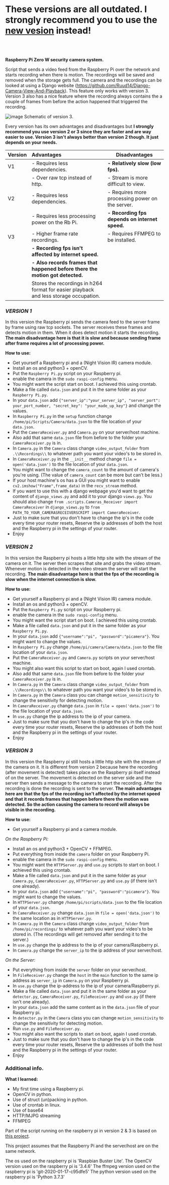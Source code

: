 # These versions are all outdated. I strongly recommend you to use the [new vesion](https://github.com/Ruud14/SecurityCamera) instead!
<br>
<br>

**Raspberry Pi Zero W security camera system.**

Script that sends a video feed from the Raspberry Pi over the network and starts recording when there is motion. The recordings will be saved and removed when the storage gets full. 
The camera and the recordings can be looked at using a Django website  (https://github.com/Ruud14/Django-Camera-View-And-Playback). This feature only works with version 3. Version 3 also has a nice feature where the recording always contains the a couple of frames from before the action happened that triggered the recording. 

![image](https://i.imgur.com/9pVfhrq.png)
Schematic of version 3.

Every version has its own advantages and disadvantages but **I strongly recommend you use version 2 or 3 since they are faster and are way easier to use. Version 3 isn't always better than version 2 though. It just depends on your needs.**

| Version       | Advantages                                            | Disadvantages                                                                     |
| ------------- |:-------------                                         | -----                                                                             |
| V1            | - Requires less dependencies.                         | **- Relatively slow (low fps).**                                                  |
|               | - Over raw tcp instead of http.                       | - Stream is more difficult to view.                                               |
| V2            | - Requires less dependencies.                         | - Requires more processing power on the server.                                   |
|               | - Requires less processing power on the Rb Pi.        | **- Recording fps depends on internet speed.**                                    |
| V3            | - Higher frame rate recordings.                       | - Requires FFMPEG to be installed.                                                |  
|               | **- Recording fps isn't affected by internet speed.** |                                                                                   |  
|               | **- Also records frames that happened before there the motion got detected.** |                                                                                   |  
|               | Stores the recordings in h264 format for easier playback and less storage occupation. |                                                                                   |  


### _VERSION 1_
In this version the Raspberry pi sends the camera feed to the server frame by frame using raw tcp sockets. The server receives these frames and detects motion in them. When it does detect motion it starts the recording.
**The main disadvantage here is that it is slow and because sending frame after frame requires a lot of processing power.**

**How to use:**
- Get yourself a Raspberry pi and a (Night Vision IR) camera module.
- Install an os and python3 + openCV.
- Put the `Raspberry Pi.py` script on your Raspberry pi.
- enable the camera in the `sudo raspi-config` menu.
- You might want the script start on boot. I achieved this using crontab.
- Make a file called `data.json` and put it in the same folder as your `Raspberry Pi.py`.
- In your `data.json` add `{"server_ip":"your_server_ip", "server_port": your_port_number, "secret_key": "your_made_up_key"}` and change the values.
- In `Raspberry Pi.py` in the `setup` function change `/home/pi/Scripts/Camera/data.json` to the file location of your `data.json`.
- Put the `CameraReceiver.py` and `Camera.py` on your server/host machine.
- Also add that same `data.json` file from before to the folder your `CameraReceiver.py` is in.
- In `Camera.py` in the `Camera` class change `video_output_folder` from `.\\Recordings\\` to whatever path you want your video's to be stored in.
- In `CameraReceiver.py` in the `__init__` method change `file = open('data.json')` to the file location of your `data.json`.
- You might want to change the `camera_count` to the amount of camera's you're using. (The value of `camera_count` can be more but can't be less.)
- If your host machine's os has a GUI you might want to enable `cv2.imshow("Frame",frame_data)` in the `recv_stream` method.
- If you want to use this with a django webpage you'd want to get the content of `django_views.py` and add it to your django `views.py`. You should also change `from .scripts.Cameras_Receiver import CameraReceiver` in `django_views.py` to `from PATH_TO_YOUR_CAMERASRECEIVERSCRIPT import CameraReceiver`.
- Just to make sure that you don't have to change the ip's in the code every time your router resets, Reserve the ip addresses of both the host and the Raspberry pi in the settings of your router. 
- Enjoy

### _VERSION 2_

In this version the Raspberry pi hosts a little http site with the stream of the camera on it. The server then scrapes that site and grabs the video stream.
Whenever motion is detected in the video stream the server will start the recording. **The main disadvantage here is that the fps of the recording is slow when the internet connection is slow.**

**How to use:**
- Get yourself a Raspberry pi and a (Night Vision IR) camera module.
- Install an os and python3 + openCV.
- Put the `Raspberry Pi.py` script on your Raspberry pi.
- enable the camera in the `sudo raspi-config` menu.
- You might want the script start on boot. I achieved this using crontab.
- Make a file called `data.json` and put it in the same folder as your `Raspberry Pi.py`.
- In your `data.json` add `{"username":"pi", "password":"picamera"}`. You might want to change the values.
- In `Raspberry Pi.py` change `/home/pi/camera/Camera/data.json` to the file location of your `data.json`.
- Put the `CameraReceiver.py` and `Camera.py` scripts on your server/host machine.
- You might also want this script to start on boot, again I used crontab.
- Also add that same `data.json` file from before to the folder your `CameraReceiver.py` is in.
- In `Camera.py` in the `Camera` class change `video_output_folder` from `.\\Recordings\\` to whatever path you want your video's to be stored in.
- In `Camera.py` in the `Camera` class you can change `motion_sensitivity` to change the sensitivity for detecting motion.
- In `CameraReceiver.py` change `data.json` in `file = open('data.json')` to the file location of your `data.json`.
- In `use.py` change the ip address to the ip of your camera.
- Just to make sure that you don't have to change the ip's in the code every time your router resets, Reserve the ip addresses of both the host and the Raspberry pi in the settings of your router. 
- Enjoy

### _VERSION 3_

In this version the Raspberry pi still hosts a little http site with the stream of the camera on it. 
It is different from version 2 because here the recording (after movement is detected) takes place on the Raspberry pi itself instead of on the server.
The movement is detected on the server side and the server then sends a message to the camera to start the recording.
After the recording is done the recording is sent to the server.
**The main advantages here are that the fps of the recording isn't affected by the internet speed and that it records frames that happen before there the motion was detected. So the action causing the camera to record will always be visible in the recording.** 

**How to use:**
- Get yourself a Raspberry pi and a camera module.

*On the Raspberry Pi:*
- Install an os and python3 + OpenCV + FFMPEG.
- Put everything from inside the `camera` folder on your Raspberry Pi.
- enable the camera in the `sudo raspi-config` menu.
- You might want the `HTTPServer.py` and `use.py` scripts to start on boot. I achieved this using crontab.
- Make a file called `data.json` and put it in the same folder as your `Camera.py`, `CameraReceiver.py`, `HTTPServer.py` and `use.py` (if there isn't one already).
- In your `data.json` add `{"username":"pi", "password":"picamera"}`. You might want to change the values.
- In `HTTPServer.py` change `/home/pi/scripts/data.json` to the file location of your `data.json`.
- In `CameraReceiver.py` change `data.json` in `file = open('data.json')` to the same location as in `HTTPServer.py`.
- In `Camera.py` in the `Camera` class change `video_output_folder` from `/home/pi/recordings/` to whatever path you want your video's to be stored in. (The recordings will get removed after sending it to the server.)
- In `use.py` change the ip address to the ip of your camera/Raspberry pi.
- In `Camera.py` change the `server_ip` to the ip address of your server/host.

*On the Server:*
- Put everything from inside the `server` folder on your server/host.
- In `FileReceiver.py` change the `host` in the `main` function to the same ip address as `server_ip` in `Camera.py` on your Raspberry pi.
- In `use.py` change the ip-address to the ip of your camera/Raspberry pi.
- Make a file called `data.json` and put it in the same folder as your `detector.py`, `CameraReceiver.py`, `FileReceiver.py` and `use.py` (if there isn't one already).
- In your `data.json` add the same content as in the `data.json` file of your Raspberry pi.
- In `detector.py` in the `Camera` class you can change `motion_sensitivity` to change the sensitivity for detecting motion.
- Run `use.py` and `FileReceiver.py`.
- You might also want the scripts to start on boot, again I used crontab.
- Just to make sure that you don't have to change the ip's in the code every time your router resets, Reserve the ip addresses of both the host and the Raspberry pi in the settings of your router. 
- Enjoy


### Additional info.

**What I learned:**
- My first time using a Raspberry pi.
- OpenCV in python.
- Use of struct (un)packing in python.
- Use of crontab in linux.
- Use of base64
- HTTP/MJPG streaming
- FFMPEG


Part of the script running on the raspberry pi in version 2 & 3 is based on [this project](https://github.com/pschmitt/docker-picamera).

This project assumes that the Raspberry Pi and the server/host are on the same network.

The os used on the raspberry pi is 'Raspbian Buster Lite'.
The OpenCV version used on the raspberry pi is '3.4.6'
The ffmpeg version used on the raspberry pi is 'git-2020-01-17-c95dfe5'
The python version used on the raspberry pi is 'Python 3.7.3'


